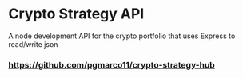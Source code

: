 # Crypto Strategy API
A node development API for the crypto portfolio that uses Express to read/write json 
### https://github.com/pgmarco11/crypto-strategy-hub

